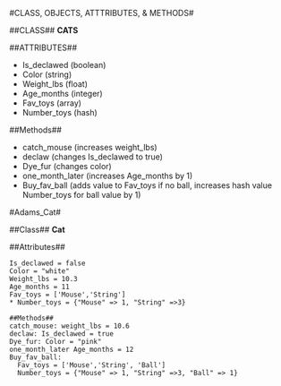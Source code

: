 #CLASS, OBJECTS, ATTTRIBUTES, & METHODS#

##CLASS##
**CATS**

##ATTRIBUTES##   
  * Is_declawed (boolean)
  * Color (string)
  * Weight_lbs (float)
  * Age_months (integer)
  * Fav_toys (array)
  * Number_toys  (hash)

##Methods##
  * catch_mouse (increases weight_lbs)
  * declaw (changes Is_declawed to true)
  * Dye_fur (changes color)
  * one_month_later (increases Age_months by 1)
  * Buy_fav_ball (adds value to Fav_toys if no ball, increases hash value Number_toys for ball value by 1)

#Adams_Cat#

##Class##
**Cat**

##Attributes##
```
Is_declawed = false
Color = "white"
Weight_lbs = 10.3
Age_months = 11
Fav_toys = ['Mouse','String']
* Number_toys = {"Mouse" => 1, "String" =>3}

##Methods##
catch_mouse: weight_lbs = 10.6
declaw: Is_declawed = true
Dye_fur: Color = "pink"
one_month_later Age_months = 12
Buy_fav_ball:
  Fav_toys = ['Mouse','String', 'Ball']
  Number_toys = {"Mouse" => 1, "String" =>3, "Ball" => 1}
